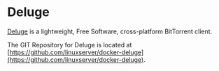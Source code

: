 # Deluge

[Deluge](http://deluge-torrent.org/) is a lightweight, Free Software, cross-platform BitTorrent client.

The GIT Repository for Deluge is located at [https://github.com/linuxserver/docker-deluge](https://github.com/linuxserver/docker-deluge).

